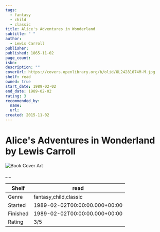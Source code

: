 ```yaml
---
tags:
  - fantasy
  - child
  - classic
title: Alice's Adventures in Wonderland
subtitle: " "
author:
  - Lewis Carroll
publisher:
published: 1865-11-02
page_count:
isbn:
description: ""
coverUrl: https://covers.openlibrary.org/b/olid/OL24281074M-M.jpg
shelf: read
owned: true
start_date: 1989-02-02
end_date: 1989-02-02
rating: 3
recommended_by:
  name:
  url:
created: 2015-11-02
---
```


# Alice's Adventures in Wonderland by Lewis Carroll

![Book Cover Art](https://covers.openlibrary.org/b/olid/OL24281074M-M.jpg)

_ _

| Shelf | read |
| --- | --- |
| Genre | fantasy,child,classic |
| Started | 1989-02-02T00:00:00.000+00:00 |
| Finished | 1989-02-02T00:00:00.000+00:00 |
| Rating | 3/5 |
